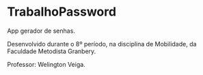 # TrabalhoPassword

App gerador de senhas.

Desenvolvido durante o 8º período, na disciplina de Mobilidade, da Faculdade Metodista Granbery.

Professor: Welington Veiga.
